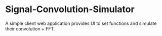 # Signal-Convolution-Simulator
A simple client web application provides UI to set functions and simulate their convolution + FFT.